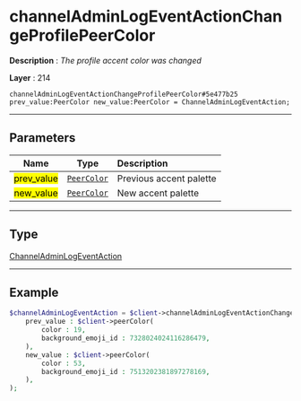 # channelAdminLogEventActionChangeProfilePeerColor

**Description** : *The profile accent color was changed*

**Layer** : 214

```tl
channelAdminLogEventActionChangeProfilePeerColor#5e477b25 prev_value:PeerColor new_value:PeerColor = ChannelAdminLogEventAction;
```

---

## Parameters

| Name | Type | Description |
| :---: | :---: | :--- |
| <mark>prev_value</mark> | [`PeerColor`](type/PeerColor) | Previous accent palette |
| <mark>new_value</mark> | [`PeerColor`](type/PeerColor) | New accent palette |

---

## Type

[ChannelAdminLogEventAction](type/ChannelAdminLogEventAction)

---

## Example

```php
$channelAdminLogEventAction = $client->channelAdminLogEventActionChangeProfilePeerColor(
	prev_value : $client->peerColor(
		color : 19,
		background_emoji_id : 7328024024116286479,
	),
	new_value : $client->peerColor(
		color : 53,
		background_emoji_id : 7513202381897278169,
	),
);
```